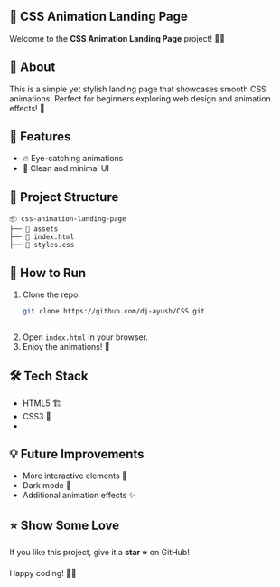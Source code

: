 ## 🚀 CSS Animation Landing Page

Welcome to the **CSS Animation Landing Page** project! 🎨✨

## 📌 About
This is a simple yet stylish landing page that showcases smooth CSS animations. Perfect for beginners exploring web design and animation effects! 🌊

## 🎯 Features
- 🔥 Eye-catching animations
- 🌈 Clean and minimal UI

## 📂 Project Structure
```
📦 css-animation-landing-page
├── 📁 assets  
├── 📄 index.html  
├── 🎨 styles.css  

  ```
## 🚀 How to Run
1. Clone the repo:
   ```bash
   git clone https://github.com/dj-ayush/CSS.git
 
2. Open `index.html` in your browser.
3. Enjoy the animations! 🎉

## 🛠 Tech Stack
- HTML5 🏗️
- CSS3 🎨
- 

## 💡 Future Improvements
- More interactive elements 🔄
- Dark mode 🌙
- Additional animation effects ✨

## ⭐ Show Some Love
If you like this project, give it a **star ⭐** on GitHub!

Happy coding! 🚀🎨
